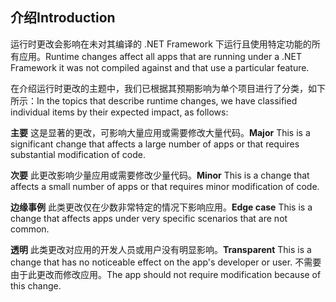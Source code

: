 ## <a name="introduction"></a><span data-ttu-id="05035-101">介绍</span><span class="sxs-lookup"><span data-stu-id="05035-101">Introduction</span></span>
<span data-ttu-id="05035-102">运行时更改会影响在未对其编译的 .NET Framework 下运行且使用特定功能的所有应用。</span><span class="sxs-lookup"><span data-stu-id="05035-102">Runtime changes affect all apps that are running under a .NET Framework it was not compiled against and that use a particular feature.</span></span>

<span data-ttu-id="05035-103">在介绍运行时更改的主题中，我们已根据其预期影响为单个项目进行了分类，如下所示：</span><span class="sxs-lookup"><span data-stu-id="05035-103">In the topics that describe runtime changes, we have classified individual items by their expected impact, as follows:</span></span>

<span data-ttu-id="05035-104">**主要** 这是显著的更改，可影响大量应用或需要修改大量代码。</span><span class="sxs-lookup"><span data-stu-id="05035-104">**Major** This is a significant change that affects a large number of apps or that requires substantial modification of code.</span></span>

<span data-ttu-id="05035-105">**次要** 此更改影响少量应用或需要修改少量代码。</span><span class="sxs-lookup"><span data-stu-id="05035-105">**Minor** This is a change that affects a small number of apps or that requires minor modification of code.</span></span>

<span data-ttu-id="05035-106">**边缘事例** 此类更改仅在少数非常特定的情况下影响应用。</span><span class="sxs-lookup"><span data-stu-id="05035-106">**Edge case** This is a change that affects apps under very specific scenarios that are not common.</span></span>

<span data-ttu-id="05035-107">**透明** 此类更改对应用的开发人员或用户没有明显影响。</span><span class="sxs-lookup"><span data-stu-id="05035-107">**Transparent** This is a change that has no noticeable effect on the app's developer or user.</span></span> <span data-ttu-id="05035-108">不需要由于此更改而修改应用。</span><span class="sxs-lookup"><span data-stu-id="05035-108">The app should not require modification because of this change.</span></span>
